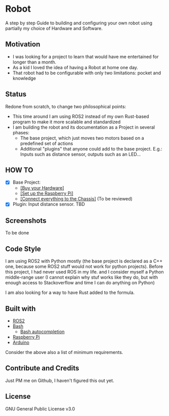 # Robot

A step by step Guide to building and configuring your own robot using partially my choice of Hardware and Software.

## Motivation

- I was looking for a project to learn that would have me entertained for longer than a month.
- As a kid I loved the idea of having a Robot at home one day.
- That robot had to be configurable with only two limitations: pocket and knowledge 

## Status

Redone from scratch, to change two philosophical points:
- This time around I am using ROS2 instead of my own Rust-based program to make it more scalable and standardized
- I am building the robot and its documentation as a Project in several phases:
  - The base project, which just moves two motors based on a predefined set of actions
  - Additional "plugins" that anyone could add to the base project. E.g.: Inputs such as distance sensor, outputs such as an LED...

## HOW TO

- [x] Base Project: 
  - [[Buy your Hardware]](docs/000_Base_ShoppingList.md)
  - [[Set up the Raspberry Pi]](docs/000_Base_Raspberry.md)
  - [[Connect everything to the Chassis]](docs/000_Base_Chassis.md) (To be reviewed)
- [x] Plugin: Input distance sensor. TBD

## Screenshots

To be done

## Code Style

I am using ROS2 with Python mostly (the base project is declared as a C++ one, because some ROS2 stuff would not work for python projects). 
Before this project, I had never used ROS in my life. and I consider myself a Python middle-range user (I cannot explain why stuf works like they do, but with enough access to Stackoverflow and time I can do anything on Python)

I am also looking for a way to have Rust added to the formula.

## Built with

- [ROS2](https://docs.ros.org/en/foxy/index.html)
- [Bash](https://tiswww.case.edu/php/chet/bash/bashtop.html)
  - [Bash autocompletion](https://www.gnu.org/software/bash/manual/html_node/Programmable-Completion.html)
- [Raspberry Pi](https://www.raspberrypi.org/)
- [Arduino](https://www.arduino.cc/)

Consider the above also a list of minimum requirements.

## Contribute and Credits

Just PM me on Github, I haven't figured this out yet.

## License

GNU General Public License v3.0



